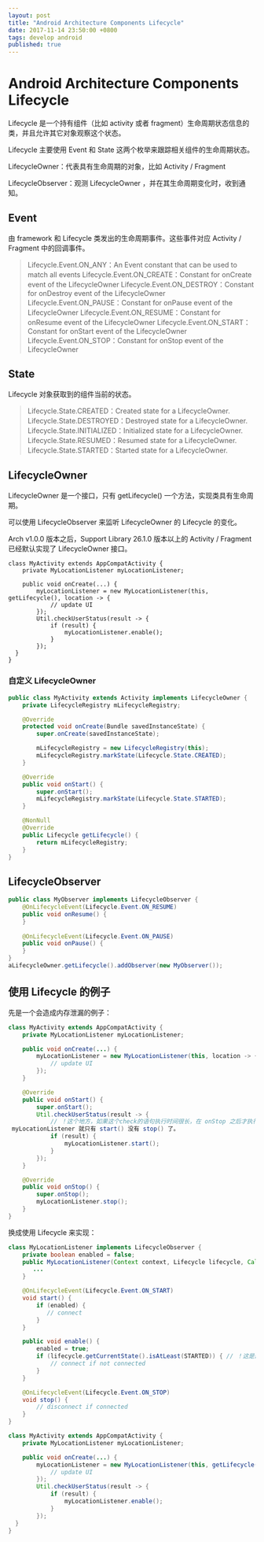 ```yaml
---
layout: post
title: "Android Architecture Components Lifecycle"
date: 2017-11-14 23:50:00 +0800
tags: develop android
published: true
---
```

# Android Architecture Components Lifecycle

Lifecycle 是一个持有组件（比如 activity 或者 fragment）生命周期状态信息的类，并且允许其它对象观察这个状态。

Lifecycle 主要使用 Event 和 State 这两个枚举来跟踪相关组件的生命周期状态。

LifecycleOwner：代表具有生命周期的对象，比如 Activity / Fragment

LifecycleObserver：观测 LifecycleOwner ，并在其生命周期变化时，收到通知。

## Event

由 framework 和 Lifecycle 类发出的生命周期事件。这些事件对应 Activity / Fragment 中的回调事件。

> Lifecycle.Event.ON_ANY：An Event constant that can be used to match all events
> Lifecycle.Event.ON_CREATE：Constant for onCreate event of the LifecycleOwner
> Lifecycle.Event.ON_DESTROY：Constant for onDestroy event of the LifecycleOwner
> Lifecycle.Event.ON_PAUSE：Constant for onPause event of the LifecycleOwner
> Lifecycle.Event.ON_RESUME：Constant for onResume event of the LifecycleOwner
> Lifecycle.Event.ON_START：Constant for onStart event of the LifecycleOwner
> Lifecycle.Event.ON_STOP：Constant for onStop event of the LifecycleOwner

## State

Lifecycle 对象获取到的组件当前的状态。

> Lifecycle.State.CREATED：Created state for a LifecycleOwner. 
> Lifecycle.State.DESTROYED：Destroyed state for a LifecycleOwner. 
> Lifecycle.State.INITIALIZED：Initialized state for a LifecycleOwner. 
> Lifecycle.State.RESUMED：Resumed state for a LifecycleOwner. 
> Lifecycle.State.STARTED：Started state for a LifecycleOwner. 

## LifecycleOwner 

LifecycleOwner 是一个接口，只有 getLifecycle() 一个方法，实现类具有生命周期。

可以使用 LifecycleObserver 来监听 LifecycleOwner 的 Lifecycle 的变化。

Arch v1.0.0 版本之后，Support Library 26.1.0 版本以上的 Activity / Fragment 已经默认实现了 LifecycleOwner 接口。

```
class MyActivity extends AppCompatActivity {
    private MyLocationListener myLocationListener;

    public void onCreate(...) {
        myLocationListener = new MyLocationListener(this, getLifecycle(), location -> {
            // update UI
        });
        Util.checkUserStatus(result -> {
            if (result) {
                myLocationListener.enable();
            }
        });
  }
}
```

### 自定义 LifecycleOwner

```Java
public class MyActivity extends Activity implements LifecycleOwner {
    private LifecycleRegistry mLifecycleRegistry;

    @Override
    protected void onCreate(Bundle savedInstanceState) {
        super.onCreate(savedInstanceState);

        mLifecycleRegistry = new LifecycleRegistry(this);
        mLifecycleRegistry.markState(Lifecycle.State.CREATED);
    }

    @Override
    public void onStart() {
        super.onStart();
        mLifecycleRegistry.markState(Lifecycle.State.STARTED);
    }

    @NonNull
    @Override
    public Lifecycle getLifecycle() {
        return mLifecycleRegistry;
    }
}
```

## LifecycleObserver

```Java
public class MyObserver implements LifecycleObserver {
    @OnLifecycleEvent(Lifecycle.Event.ON_RESUME)
    public void onResume() {
    }
 
    @OnLifecycleEvent(Lifecycle.Event.ON_PAUSE)
    public void onPause() {
    }
}
aLifecycleOwner.getLifecycle().addObserver(new MyObserver());
```

## 使用 Lifecycle 的例子

先是一个会造成内存泄漏的例子：

```Java
class MyActivity extends AppCompatActivity {
    private MyLocationListener myLocationListener;

    public void onCreate(...) {
        myLocationListener = new MyLocationListener(this, location -> {
            // update UI
        });
    }

    @Override
    public void onStart() {
        super.onStart();
        Util.checkUserStatus(result -> {
            // ！这个地方，如果这个check的语句执行时间很长，在 onStop 之后才执行完，那么下面的
 myLocationListener 就只有 start() 没有 stop() 了。
            if (result) {
                myLocationListener.start();
            }
        });
    }

    @Override
    public void onStop() {
        super.onStop();
        myLocationListener.stop();
    }
}
```

换成使用 Lifecycle 来实现：

```Java
class MyLocationListener implements LifecycleObserver {
    private boolean enabled = false;
    public MyLocationListener(Context context, Lifecycle lifecycle, Callback callback) {
       ...
    }

    @OnLifecycleEvent(Lifecycle.Event.ON_START)
    void start() {
        if (enabled) {
           // connect
        }
    }

    public void enable() {
        enabled = true;
        if (lifecycle.getCurrentState().isAtLeast(STARTED)) { // ！这是最关键的一句。
            // connect if not connected
        }
    }

    @OnLifecycleEvent(Lifecycle.Event.ON_STOP)
    void stop() {
        // disconnect if connected
    }
}
```

```Java
class MyActivity extends AppCompatActivity {
    private MyLocationListener myLocationListener;

    public void onCreate(...) {
        myLocationListener = new MyLocationListener(this, getLifecycle(), location -> {
            // update UI
        });
        Util.checkUserStatus(result -> {
            if (result) {
                myLocationListener.enable();
            }
        });
  }
}
```





